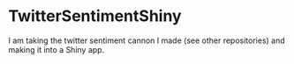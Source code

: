 # TwitterSentimentShiny

I am taking the twitter sentiment cannon I made (see other repositories) and making it into a Shiny app.

